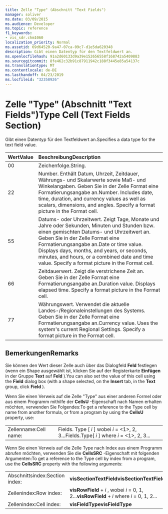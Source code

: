 ```yaml
---
title: Zelle "Type" (Abschnitt "Text Fields")
manager: soliver
ms.date: 03/09/2015
ms.audience: Developer
ms.topic: reference
f1_keywords:
- vis_sdr.chm1060
localization_priority: Normal
ms.assetid: 69d64520-9a47-07ca-09c7-d1e5da620348
description: Gibt einen Datentyp für den Textfeldwert an.
ms.openlocfilehash: 91a2d60133d9a39e152656558f168742a5409883
ms.sourcegitcommit: 8fe462c32b91c87911942c188f3445e85a54137c
ms.translationtype: MT
ms.contentlocale: de-DE
ms.lasthandoff: 04/23/2019
ms.locfileid: "32358926"
---
```

# <a name="type-cell-text-fields-section"></a><span data-ttu-id="20eac-103">Zelle "Type" (Abschnitt "Text Fields")</span><span class="sxs-lookup"><span data-stu-id="20eac-103">Type Cell (Text Fields Section)</span></span>

<span data-ttu-id="20eac-104">Gibt einen Datentyp für den Textfeldwert an.</span><span class="sxs-lookup"><span data-stu-id="20eac-104">Specifies a data type for the text field value.</span></span>
  
|<span data-ttu-id="20eac-105">**Wert**</span><span class="sxs-lookup"><span data-stu-id="20eac-105">**Value**</span></span>|<span data-ttu-id="20eac-106">**Beschreibung**</span><span class="sxs-lookup"><span data-stu-id="20eac-106">**Description**</span></span>|
|:-----|:-----|
|<span data-ttu-id="20eac-107">0</span><span class="sxs-lookup"><span data-stu-id="20eac-107">0</span></span>  <br/> |<span data-ttu-id="20eac-108">Zeichenfolge.</span><span class="sxs-lookup"><span data-stu-id="20eac-108">String.</span></span>  <br/> |
|<span data-ttu-id="20eac-109">2</span><span class="sxs-lookup"><span data-stu-id="20eac-109">2</span></span>  <br/> |<span data-ttu-id="20eac-p101">Number. Enthält Datum, Uhrzeit, Zeitdauer, Währungs- und Skalarwerte sowie Maß- und Winkelangaben. Geben Sie in der Zelle Format eine Formatierungsangabe an.</span><span class="sxs-lookup"><span data-stu-id="20eac-p101">Number. Includes date, time, duration, and currency values as well as scalars, dimensions, and angles. Specify a format picture in the Format cell.</span></span>  <br/> |
|<span data-ttu-id="20eac-113">5</span><span class="sxs-lookup"><span data-stu-id="20eac-113">5</span></span>  <br/> |<span data-ttu-id="20eac-p102">Datums- oder Uhrzeitwert. Zeigt Tage, Monate und Jahre oder Sekunden, Minuten und Stunden bzw. einen gemischten Datums- und Uhrzeitwert an. Geben Sie in der Zelle Format eine Formatierungsangabe an.</span><span class="sxs-lookup"><span data-stu-id="20eac-p102">Date or time value. Displays days, months, and years, or seconds, minutes, and hours, or a combined date and time value. Specify a format picture in the Format cell.</span></span>  <br/> |
|<span data-ttu-id="20eac-117">6</span><span class="sxs-lookup"><span data-stu-id="20eac-117">6</span></span>  <br/> |<span data-ttu-id="20eac-p103">Zeitdauerwert. Zeigt die verstrichene Zeit an. Geben Sie in der Zelle Format eine Formatierungsangabe an.</span><span class="sxs-lookup"><span data-stu-id="20eac-p103">Duration value. Displays elapsed time. Specify a format picture in the Format cell.</span></span>  <br/> |
|<span data-ttu-id="20eac-121">7</span><span class="sxs-lookup"><span data-stu-id="20eac-121">7</span></span>  <br/> |<span data-ttu-id="20eac-p104">Währungswert. Verwendet die aktuelle Landes-/Regionaleinstellungen des Systems. Geben Sie in der Zelle Format eine Formatierungsangabe an.</span><span class="sxs-lookup"><span data-stu-id="20eac-p104">Currency value. Uses the system's current Regional Settings. Specify a format picture in the Format cell.</span></span>  <br/> |
   
## <a name="remarks"></a><span data-ttu-id="20eac-125">Bemerkungen</span><span class="sxs-lookup"><span data-stu-id="20eac-125">Remarks</span></span>

<span data-ttu-id="20eac-126">Sie können den Wert dieser Zelle auch über das Dialogfeld **Feld** festlegen (wenn ein Shape ausgewählt ist, klicken Sie auf der Registerkarte **Einfügen** in der Gruppe **Text** auf **Feld** ).</span><span class="sxs-lookup"><span data-stu-id="20eac-126">You can also set the value of this cell using the **Field** dialog box (with a shape selected, on the **Insert** tab, in the **Text** group, click **Field** ).</span></span> 
  
<span data-ttu-id="20eac-127">Wenn Sie einen Verweis auf die Zelle "Type" aus einer anderen Formel oder aus einem Programm mithilfe der **CellsU** -Eigenschaft nach Namen erhalten möchten, verwenden Sie Folgendes:</span><span class="sxs-lookup"><span data-stu-id="20eac-127">To get a reference to the Type cell by name from another formula, or from a program by using the **CellsU** property, use:</span></span> 
  
|||
|:-----|:-----|
|<span data-ttu-id="20eac-128">Zellenname:</span><span class="sxs-lookup"><span data-stu-id="20eac-128">Cell name:</span></span>  <br/> |<span data-ttu-id="20eac-129">Fields. Type [ *i* ] wobei *i* = <1>, 2, 3...</span><span class="sxs-lookup"><span data-stu-id="20eac-129">Fields.Type[ *i*  ] where  *i*  = <1>, 2, 3...</span></span>  <br/> |
   
<span data-ttu-id="20eac-130">Wenn Sie einen Verweis auf die Zelle Type nach Index aus einem Programm abrufen möchten, verwenden Sie die **CellsSRC** -Eigenschaft mit folgenden Argumenten:</span><span class="sxs-lookup"><span data-stu-id="20eac-130">To get a reference to the Type cell by index from a program, use the **CellsSRC** property with the following arguments:</span></span> 
  
|||
|:-----|:-----|
|<span data-ttu-id="20eac-131">Abschnittsindex:</span><span class="sxs-lookup"><span data-stu-id="20eac-131">Section index:</span></span>  <br/> |<span data-ttu-id="20eac-132">**visSectionTextField**</span><span class="sxs-lookup"><span data-stu-id="20eac-132">**visSectionTextField**</span></span> <br/> |
|<span data-ttu-id="20eac-133">Zeilenindex:</span><span class="sxs-lookup"><span data-stu-id="20eac-133">Row index:</span></span>  <br/> |<span data-ttu-id="20eac-134">**visRowField** +  *i* , wobei *i* = 0, 1, 2...</span><span class="sxs-lookup"><span data-stu-id="20eac-134">**visRowField** +  *i*  where  *i*  = 0, 1, 2...</span></span>  <br/> |
|<span data-ttu-id="20eac-135">Zellenindex:</span><span class="sxs-lookup"><span data-stu-id="20eac-135">Cell index:</span></span>  <br/> |<span data-ttu-id="20eac-136">**visFieldType**</span><span class="sxs-lookup"><span data-stu-id="20eac-136">**visFieldType**</span></span> <br/> |
   


